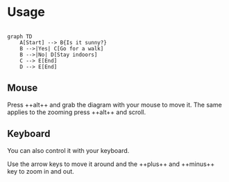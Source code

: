 # Usage

```mermaid

graph TD
    A[Start] --> B{Is it sunny?}
    B -->|Yes| C[Go for a walk]
    B -->|No| D[Stay indoors]
    C --> E[End]
    D --> E[End]

```

## Mouse

Press ++alt++ and grab the diagram with your mouse to move it. The same applies to the zooming press ++alt++ and scroll.

## Keyboard

You can also control it with your keyboard.

Use the arrow keys to move it around and the ++plus++ and ++minus++ key to zoom in and out.
